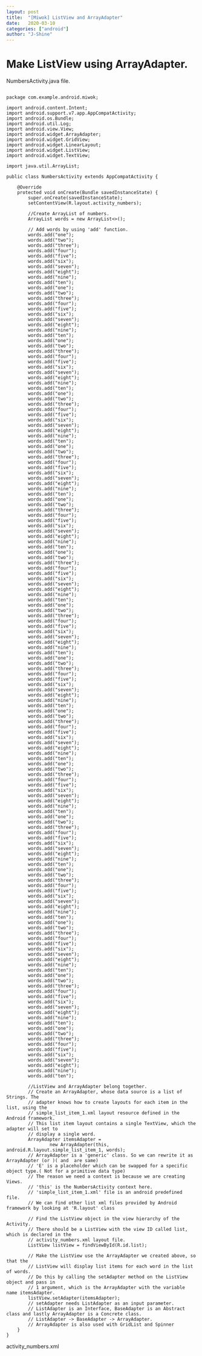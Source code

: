 ```yaml
---
layout: post
title:  "[Miwok] ListView and ArrayAdapter"
date:   2020-03-10
categories: ["android"]
author: "J-Shine"
---
```


# Make ListView using ArrayAdapter.

NumbersActivity.java file.
<pre><code>
package com.example.android.miwok;

import android.content.Intent;
import android.support.v7.app.AppCompatActivity;
import android.os.Bundle;
import android.util.Log;
import android.view.View;
import android.widget.ArrayAdapter;
import android.widget.GridView;
import android.widget.LinearLayout;
import android.widget.ListView;
import android.widget.TextView;

import java.util.ArrayList;

public class NumbersActivity extends AppCompatActivity {

    @Override
    protected void onCreate(Bundle savedInstanceState) {
        super.onCreate(savedInstanceState);
        setContentView(R.layout.activity_numbers);

        //Create ArrayList of numbers.
        ArrayList<String> words = new ArrayList<>();

        // Add words by using 'add' function.
        words.add("one");
        words.add("two");
        words.add("three");
        words.add("four");
        words.add("five");
        words.add("six");
        words.add("seven");
        words.add("eight");
        words.add("nine");
        words.add("ten");
        words.add("one");
        words.add("two");
        words.add("three");
        words.add("four");
        words.add("five");
        words.add("six");
        words.add("seven");
        words.add("eight");
        words.add("nine");
        words.add("ten");
        words.add("one");
        words.add("two");
        words.add("three");
        words.add("four");
        words.add("five");
        words.add("six");
        words.add("seven");
        words.add("eight");
        words.add("nine");
        words.add("ten");
        words.add("one");
        words.add("two");
        words.add("three");
        words.add("four");
        words.add("five");
        words.add("six");
        words.add("seven");
        words.add("eight");
        words.add("nine");
        words.add("ten");
        words.add("one");
        words.add("two");
        words.add("three");
        words.add("four");
        words.add("five");
        words.add("six");
        words.add("seven");
        words.add("eight");
        words.add("nine");
        words.add("ten");
        words.add("one");
        words.add("two");
        words.add("three");
        words.add("four");
        words.add("five");
        words.add("six");
        words.add("seven");
        words.add("eight");
        words.add("nine");
        words.add("ten");
        words.add("one");
        words.add("two");
        words.add("three");
        words.add("four");
        words.add("five");
        words.add("six");
        words.add("seven");
        words.add("eight");
        words.add("nine");
        words.add("ten");
        words.add("one");
        words.add("two");
        words.add("three");
        words.add("four");
        words.add("five");
        words.add("six");
        words.add("seven");
        words.add("eight");
        words.add("nine");
        words.add("ten");
        words.add("one");
        words.add("two");
        words.add("three");
        words.add("four");
        words.add("five");
        words.add("six");
        words.add("seven");
        words.add("eight");
        words.add("nine");
        words.add("ten");
        words.add("one");
        words.add("two");
        words.add("three");
        words.add("four");
        words.add("five");
        words.add("six");
        words.add("seven");
        words.add("eight");
        words.add("nine");
        words.add("ten");
        words.add("one");
        words.add("two");
        words.add("three");
        words.add("four");
        words.add("five");
        words.add("six");
        words.add("seven");
        words.add("eight");
        words.add("nine");
        words.add("ten");
        words.add("one");
        words.add("two");
        words.add("three");
        words.add("four");
        words.add("five");
        words.add("six");
        words.add("seven");
        words.add("eight");
        words.add("nine");
        words.add("ten");
        words.add("one");
        words.add("two");
        words.add("three");
        words.add("four");
        words.add("five");
        words.add("six");
        words.add("seven");
        words.add("eight");
        words.add("nine");
        words.add("ten");
        words.add("one");
        words.add("two");
        words.add("three");
        words.add("four");
        words.add("five");
        words.add("six");
        words.add("seven");
        words.add("eight");
        words.add("nine");
        words.add("ten");
        words.add("one");
        words.add("two");
        words.add("three");
        words.add("four");
        words.add("five");
        words.add("six");
        words.add("seven");
        words.add("eight");
        words.add("nine");
        words.add("ten");
        words.add("one");
        words.add("two");
        words.add("three");
        words.add("four");
        words.add("five");
        words.add("six");
        words.add("seven");
        words.add("eight");
        words.add("nine");
        words.add("ten");

        //ListView and ArrayAdapter belong together.
        // Create an ArrayAdapter, whose data source is a list of Strings. The
        // adapter knows how to create layouts for each item in the list, using the
        // simple_list_item_1.xml layout resource defined in the Android framework.
        // This list item layout contains a single TextView, which the adapter will set to
        // display a single word.
        ArrayAdapter<String> itemsAdapter =
                new ArrayAdapter<String>(this, android.R.layout.simple_list_item_1, words);
        // ArrayAdapter is a 'generic' class. So we can rewrite it as ArrayAdapter<E> (or <T>)(<E> and <T> are same)
        // 'E' is a placeholder which can be swapped for a specific object type.( Not for a primitive data type)
        // The reason we need a context is because we are creating Views.
        // 'this' is the NumbersActivity context here.
        // 'simple_list_item_1.xml' file is an android predefined file.
        // We can find other list xml files provided by Android framework by looking at 'R.layout' class

        // Find the ListView object in the view hierarchy of the Activity.
        // There should be a ListView with the view ID called list, which is declared in the
        // activity_numbers.xml layout file.
        ListView listView = findViewById(R.id.list);

        // Make the ListView use the ArrayAdapter we created above, so that the
        // ListView will display list items for each word in the list of words.
        // Do this by calling the setAdapter method on the ListView object and pass in
        // 1 argument, which is the ArrayAdapter with the variable name itemsAdapter.
        listView.setAdapter(itemsAdapter);
        // setAdapter needs ListAdapter as an input parameter.
        // ListAdapter is an Interface, BaseAdapter is an Abstract class and lastly ArrayAdapter is a Concrete class.
        // ListAdapter -> BaseAdapter -> ArrayAdapter.
        // ArrayAdapter is also used with GridList and Spinner
    }
}
</code></pre>

activity_numbers.xml

<pre><code>

<?xml version="1.0" encoding="utf-8"?>
<ListView xmlns:android="http://schemas.android.com/apk/res/android"
    xmlns:tools="http://schemas.android.com/tools"
    android:id="@+id/list"
    android:orientation="vertical"
    android:layout_width="match_parent"
    android:layout_height="match_parent"
    android:paddingBottom="@dimen/activity_vertical_margin"
    android:paddingLeft="@dimen/activity_horizontal_margin"
    android:paddingRight="@dimen/activity_horizontal_margin"
    android:paddingTop="@dimen/activity_vertical_margin"
    tools:context="com.example.android.miwok.NumbersActivity" />
    
</code></pre>
